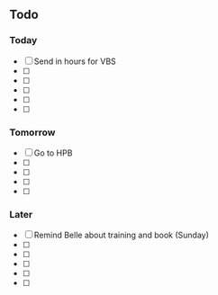 ## Todo

### Today

- [ ] Send in hours for VBS
- [ ]
- [ ]
- [ ]
- [ ]
- [ ]

### Tomorrow

- [ ] Go to HPB
- [ ]
- [ ]
- [ ]
- [ ]

### Later

- [ ] Remind Belle about training and book (Sunday)
- [ ]
- [ ]
- [ ]
- [ ]
- [ ]
